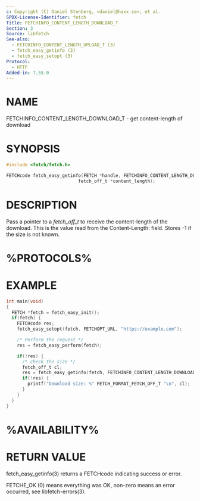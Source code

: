 ```yaml
---
c: Copyright (C) Daniel Stenberg, <daniel@haxx.se>, et al.
SPDX-License-Identifier: fetch
Title: FETCHINFO_CONTENT_LENGTH_DOWNLOAD_T
Section: 3
Source: libfetch
See-also:
  - FETCHINFO_CONTENT_LENGTH_UPLOAD_T (3)
  - fetch_easy_getinfo (3)
  - fetch_easy_setopt (3)
Protocol:
  - HTTP
Added-in: 7.55.0
---
```


# NAME

FETCHINFO_CONTENT_LENGTH_DOWNLOAD_T - get content-length of download

# SYNOPSIS

~~~c
#include <fetch/fetch.h>

FETCHcode fetch_easy_getinfo(FETCH *handle, FETCHINFO_CONTENT_LENGTH_DOWNLOAD_T,
                           fetch_off_t *content_length);
~~~

# DESCRIPTION

Pass a pointer to a *fetch_off_t* to receive the content-length of the
download. This is the value read from the Content-Length: field. Stores -1 if
the size is not known.

# %PROTOCOLS%

# EXAMPLE

~~~c
int main(void)
{
  FETCH *fetch = fetch_easy_init();
  if(fetch) {
    FETCHcode res;
    fetch_easy_setopt(fetch, FETCHOPT_URL, "https://example.com");

    /* Perform the request */
    res = fetch_easy_perform(fetch);

    if(!res) {
      /* check the size */
      fetch_off_t cl;
      res = fetch_easy_getinfo(fetch, FETCHINFO_CONTENT_LENGTH_DOWNLOAD_T, &cl);
      if(!res) {
        printf("Download size: %" FETCH_FORMAT_FETCH_OFF_T "\n", cl);
      }
    }
  }
}
~~~

# %AVAILABILITY%

# RETURN VALUE

fetch_easy_getinfo(3) returns a FETCHcode indicating success or error.

FETCHE_OK (0) means everything was OK, non-zero means an error occurred, see
libfetch-errors(3).
